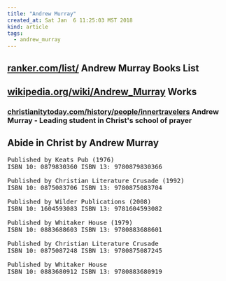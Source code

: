 ```yaml
---
title: "Andrew Murray"
created_at: Sat Jan  6 11:25:03 MST 2018
kind: article
tags:
  - andrew_murray
---
```


<h2>
  <a href="https://www.ranker.com/list/andrew-murray-books-and-stories-and-written-works/reference" target="_blank">ranker.com/list/</a>
  Andrew Murray Books List
</h2>

<h2>
  <a href="https://en.wikipedia.org/wiki/Andrew_Murray_%28minister%29#Works" target="_blank">wikipedia.org/wiki/Andrew_Murray</a>
  Works
</h2>

<h3>
  <a href="http://www.christianitytoday.com/history/people/innertravelers/andrew-murray.html" target="_blank">christianitytoday.com/history/people/innertravelers</a>
  Andrew Murray - Leading student in Christ's school of prayer
</h3>

<h2>Abide in Christ by Andrew Murray</h2>

<pre>
Published by Keats Pub (1976)
ISBN 10: 0879830360 ISBN 13: 9780879830366

Published by Christian Literature Crusade (1992)
ISBN 10: 0875083706 ISBN 13: 9780875083704

Published by Wilder Publications (2008)
ISBN 10: 1604593083 ISBN 13: 9781604593082

Published by Whitaker House (1979)
ISBN 10: 0883688603 ISBN 13: 9780883688601

Published by Christian Literature Crusade
ISBN 10: 0875087248 ISBN 13: 9780875087245

Published by Whitaker House
ISBN 10: 0883680912 ISBN 13: 9780883680919

</pre>


<!--
html boilerplate
<a href="" target="_blank"></a>
<a name=""></a>
<img src="" width="400px">
<ul>
  <li></li>
</ul>
<pre>
</pre>
<p style="margin-bottom: 2em;"></p>
<hr style="border: 0; height: 3px; background: #333; background-image: linear-gradient(to right, #ccc, #333, #ccc);">
<pre><code>
</code></pre>
<math xmlns='http://www.w3.org/1998/Math/MathML' display='block'>
</math>
-->
